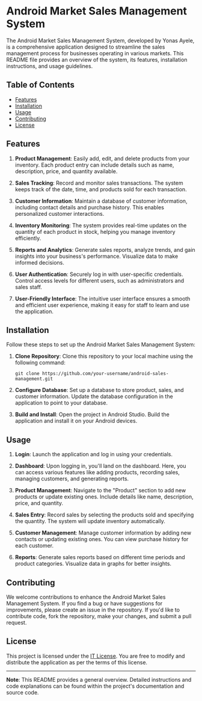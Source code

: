 # Android Market Sales Management System

The Android Market Sales Management System, developed by Yonas Ayele, is a comprehensive application designed to streamline the sales management process for businesses operating in various markets. This README file provides an overview of the system, its features, installation instructions, and usage guidelines.

## Table of Contents
- [Features](#features)
- [Installation](#installation)
- [Usage](#usage)
- [Contributing](#contributing)
- [License](#license)

## Features

1. **Product Management**: Easily add, edit, and delete products from your inventory. Each product entry can include details such as name, description, price, and quantity available.

2. **Sales Tracking**: Record and monitor sales transactions. The system keeps track of the date, time, and products sold for each transaction.

3. **Customer Information**: Maintain a database of customer information, including contact details and purchase history. This enables personalized customer interactions.

4. **Inventory Monitoring**: The system provides real-time updates on the quantity of each product in stock, helping you manage inventory efficiently.

5. **Reports and Analytics**: Generate sales reports, analyze trends, and gain insights into your business's performance. Visualize data to make informed decisions.

6. **User Authentication**: Securely log in with user-specific credentials. Control access levels for different users, such as administrators and sales staff.

7. **User-Friendly Interface**: The intuitive user interface ensures a smooth and efficient user experience, making it easy for staff to learn and use the application.

## Installation

Follow these steps to set up the Android Market Sales Management System:

1. **Clone Repository**: Clone this repository to your local machine using the following command:
   ```
   git clone https://github.com/your-username/android-sales-management.git
   ```

2. **Configure Database**: Set up a database to store product, sales, and customer information. Update the database configuration in the application to point to your database.

3. **Build and Install**: Open the project in Android Studio. Build the application and install it on your Android devices.

## Usage

1. **Login**: Launch the application and log in using your credentials.

2. **Dashboard**: Upon logging in, you'll land on the dashboard. Here, you can access various features like adding products, recording sales, managing customers, and generating reports.

3. **Product Management**: Navigate to the "Product" section to add new products or update existing ones. Include details like name, description, price, and quantity.

4. **Sales Entry**: Record sales by selecting the products sold and specifying the quantity. The system will update inventory automatically.

5. **Customer Management**: Manage customer information by adding new contacts or updating existing ones. You can view purchase history for each customer.

6. **Reports**: Generate sales reports based on different time periods and product categories. Visualize data in graphs for better insights.

## Contributing

We welcome contributions to enhance the Android Market Sales Management System. If you find a bug or have suggestions for improvements, please create an issue in the repository. If you'd like to contribute code, fork the repository, make your changes, and submit a pull request.

## License

This project is licensed under the [IT License](LICENSE). You are free to modify and distribute the application as per the terms of this license.

---

**Note**: This README provides a general overview. Detailed instructions and code explanations can be found within the project's documentation and source code.
